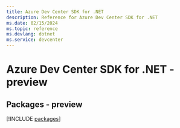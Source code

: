 ```yaml
---
title: Azure Dev Center SDK for .NET
description: Reference for Azure Dev Center SDK for .NET
ms.date: 02/15/2024
ms.topic: reference
ms.devlang: dotnet
ms.service: devcenter
---
```

# Azure Dev Center SDK for .NET - preview
## Packages - preview
[!INCLUDE [packages](dev-center-index.md)]